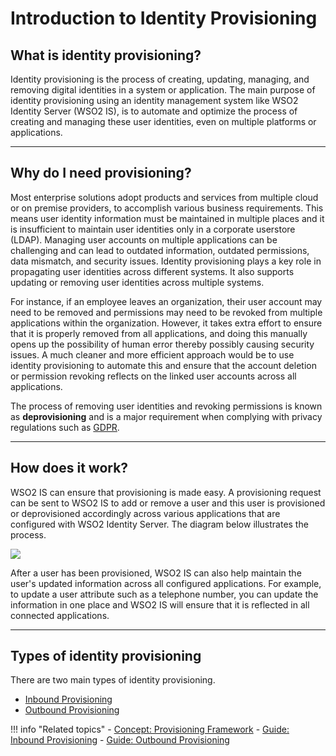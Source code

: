 # Introduction to Identity Provisioning

## What is identity provisioning? 

Identity provisioning is the process of creating, updating, managing, and removing digital identities in a system or application. The main purpose of identity provisioning using an identity management system like WSO2 Identity Server (WSO2 IS), is to automate and optimize the process of creating and managing these user identities, even on multiple platforms or applications. 

----

## Why do I need provisioning?

Most enterprise solutions adopt products and services from multiple cloud or on premise providers, to accomplish various business requirements. This means user identity information must be maintained in multiple places and it is insufficient to maintain user identities only in a corporate userstore (LDAP). Managing user accounts on multiple applications can be challenging and can lead to outdated information, outdated permissions, data mismatch, and security issues. Identity provisioning plays a key role in propagating user identities across different systems. It also supports updating or removing user identities across multiple systems. 

For instance, if an employee leaves an organization, their user account may need to be removed and permissions may need to be revoked from multiple applications within the organization. However, it takes extra effort to ensure that it is properly removed from all applications, and doing this manually opens up the possibility of human error thereby possibly causing security issues. A much cleaner and more efficient approach would be to use identity provisioning to automate this and ensure that the account deletion or permission revoking reflects on the linked user accounts across all applications.

The process of removing user identities and revoking permissions is known as **deprovisioning** and is a major requirement when complying with privacy regulations such as [GDPR]({{base_path}}/references/concepts/compliance/gdpr).

---

## How does it work?

WSO2 IS can ensure that provisioning is made easy. A provisioning request can be sent to WSO2 IS to add or remove a user and this user is provisioned or deprovisioned accordingly across various applications that are configured with WSO2 Identity Server. The diagram below illustrates the process.

<img name='identity-provisioning-diagram' src='{{base_path}}/assets/img/concepts/identity-provisioning.png' class='img-zoomable'/>

After a user has been provisioned, WSO2 IS can also help maintain the user's updated information across all configured applications. For example, to update a user attribute such as a telephone number, you can update the information in one place and WSO2 IS will ensure that it is reflected in all connected applications.

----

## Types of identity provisioning

There are two main types of identity provisioning.

- [Inbound Provisioning]({{base_path}}/references/concepts/provisioning-framework/#inbound-provisioning)
- [Outbound Provisioning]({{base_path}}/references/concepts/provisioning-framework/#outbound-provisioning)

 
!!! info "Related topics"
    - [Concept: Provisioning Framework]({{base_path}}/references/concepts/provisioning-framework)
    - [Guide: Inbound Provisioning]({{base_path}}/guides/identity-lifecycles/inbound-provisioning)
    - [Guide: Outbound Provisioning]({{base_path}}/guides/identity-lifecycles/outbound-provisioning)


